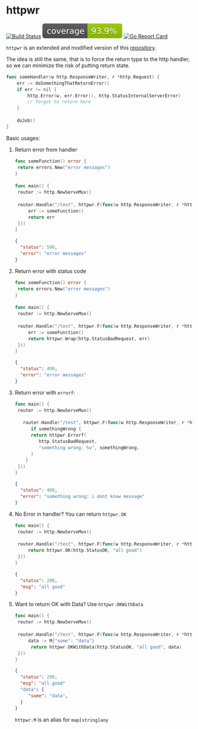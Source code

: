 # httpwr

[![Build Status](https://img.shields.io/github/actions/workflow/status/samuelsih/httpwr/go.yaml?branch=master&style=for-the-badge)](https://github.com/samuelsih/httpwr/actions?workflow=build)
![Coverage](https://github.com/samuelsih/httpwr/blob/master/badge.svg)
[![Go Report Card](https://goreportcard.com/badge/github.com/samuelsih/httpwr)](https://goreportcard.com/report/github.com/samuelsih/httpwr)

`httpwr` is an extended and modified version of this [repository](https://github.com/caarlos0/httperr).

The idea is still the same, that is to force the return type to the http handler, so we can minimize the risk of putting return state.

```go
func someHandler(w http.ResponseWriter, r *http.Request) {
	err := doSomethingThatReturnError()
	if err != nil {
		http.Error(w, err.Error(), http.StatusInternalServerError)
		// forgot to return here
	}

	doJob()
}
```

Basic usages:

1. Return error from handler

   ```go
   func someFunction() error {
    return errors.New("error messages")
   }

   func main() {
   	router := http.NewServeMux()

   	router.Handle("/test", httpwr.F(func(w http.ResponseWriter, r *http.Request) error {
   		err := someFunction()
   		return err
   	}))
   }
   ```

   ```json
   {
     "status": 500,
     "error": "error messages"
   }
   ```

2. Return error with status code

   ```go
   func someFunction() error {
    return errors.New("error messages")
   }

   func main() {
   	router := http.NewServeMux()

   	router.Handle("/test", httpwr.F(func(w http.ResponseWriter, r *http.Request) error {
   		err := someFunction()
   		return httpwr.Wrap(http.StatusBadRequest, err)
   	}))
   }
   ```

   ```json
   {
     "status": 400,
     "error": "error messages"
   }
   ```

3. Return error with `errorf`:

   ```go
   func main() {
   	router := http.NewServeMux()

      router.Handle("/test", httpwr.F(func(w http.ResponseWriter, r *http.Request) error {
		 if somethingWrong {
         return httpwr.Errorf(
            http.StatusBadRequest, 
            "something wrong: %v", somethingWrong,
         )
       }
   	}))
   }
   ```

   ```json
   {
     "status": 400,
     "error": "something wrong: i dont know message"
   }
   ```

4. No Error in handler? You can return `httpwr.OK`

   ```go
   func main() {
   	router := http.NewServeMux()

   	router.Handle("/test", httpwr.F(func(w http.ResponseWriter, r *http.Request) error {
   		return httpwr.OK(http.StatusOK, "all good")
   	}))
   }
   ```

   ```json
   {
     "status": 200,
     "msg": "all good"
   }
   ```

5. Want to return OK with Data? Use `httpwr.OKWithData`

   ```go
   func main() {
   	router := http.NewServeMux()

   	router.Handle("/test", httpwr.F(func(w http.ResponseWriter, r *http.Request) error {
   		data := M{"some": "data"}
         return httpwr.OKWithData(http.StatusOK, "all good", data)
   	}))
   }
   ```

   ```json
   {
     "status": 200,
     "msg": "all good"
     "data": {
        "some": "data",
     }
   }
   ```

   `httpwr.M` is an alias for `map[string]any`
